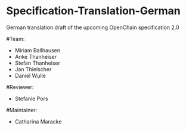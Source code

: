 # Specification-Translation-German
German translation draft of the upcoming OpenChain specification 2.0

#Team:

* Miriam Ballhausen
* Anke Thanheiser
* Stefan Thanheiser
* Jan Thielscher
* Daniel Wulle

#Reviewer:

* Stefanie Pors

#Maintainer:

* Catharina Maracke
